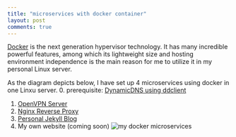 ```yaml
---
title: "microservices with docker container"
layout: post
comments: true
---
```


[Docker](https://www.docker.com/what-docker) is the next generation hypervisor technology. It has many incredible powerful features, among which its lightweight size and hosting environment independence is the main reason for me to utilize it in my personal Linux server.

As the diagram depicts below, I have set up 4 microservices using docker in one Linxu server.
0. prerequisite: [DynamicDNS using ddclient]()
1. [OpenVPN Server]()
2. [Nginx Reverse Proxy]()
3. [Personal Jekyll Blog]()
4. My own website (coming soon)
![my docker microservices](http://i.imgur.com/CnI8cyq.png?1 "my docker microservices")
